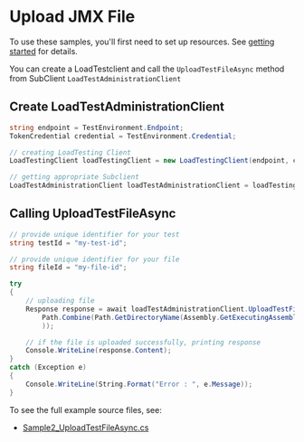 # Upload JMX File

To use these samples, you'll first need to set up resources. See [getting started](https://github.com/Azure/azure-sdk-for-net/blob/main/sdk/loadtestservice/Azure.Developer.LoadTesting/README.md#getting-started) for details.

You can create a LoadTestclient and call the `UploadTestFileAsync` method from SubClient `LoadTestAdministrationClient`

## Create LoadTestAdministrationClient
```C# Snippet:Azure_Developer_LoadTesting_CreatingClient
string endpoint = TestEnvironment.Endpoint;
TokenCredential credential = TestEnvironment.Credential;

// creating LoadTesting Client
LoadTestingClient loadTestingClient = new LoadTestingClient(endpoint, credential);

// getting appropriate Subclient
LoadTestAdministrationClient loadTestAdministrationClient = loadTestingClient.getLoadTestAdministration();
```

## Calling UploadTestFileAsync
```C# Snippet:Azure_Developer_LoadTesting_UploadTestFileAsync
// provide unique identifier for your test
string testId = "my-test-id";

// provide unique identifier for your file
string fileId = "my-file-id";

try
{
    // uploading file
    Response response = await loadTestAdministrationClient.UploadTestFileAsync(testId, fileId, File.OpenRead(
        Path.Combine(Path.GetDirectoryName(Assembly.GetExecutingAssembly().Location), "sample.jmx")
        ));

    // if the file is uploaded successfully, printing response
    Console.WriteLine(response.Content);
}
catch (Exception e)
{
    Console.WriteLine(String.Format("Error : ", e.Message));
}
```
To see the full example source files, see:
* [Sample2_UploadTestFileAsync.cs](https://github.com/Azure/azure-sdk-for-net/blob/main/sdk/loadtestservice/Azure.Developer.LoadTesting/tests/Samples/Sample2_UploadTestFileAsync.cs)